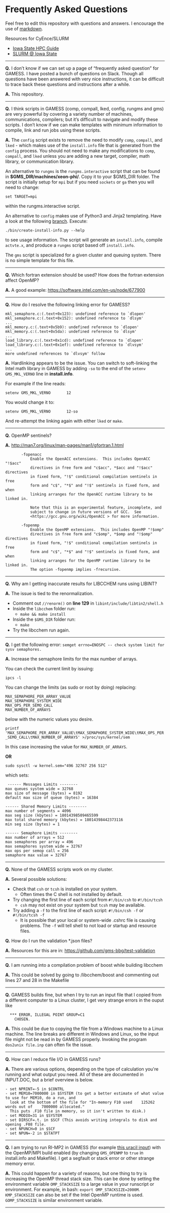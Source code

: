 # Frequently Asked Questions

Feel free to edit this repository with questions and answers. I encourage the use of [markdown](https://github.com/adam-p/markdown-here/wiki/Markdown-Cheatsheet).

Resources for CyEnce/SLURM

*  [Iowa State HPC Guide](https://www.hpc.iastate.edu/guides)
*  [SLURM @ Iowa State](https://www.hpc.iastate.edu/sites/default/files/uploads/HPCHowTo/2018%20April%2011%20How%20to%20Use%20Condo-CyEnce.pdf )

----

**Q.**  I don’t know if we can set up a page of “frequently asked question” for GAMESS. I have posted a bunch of questions on Slack. Though all questions have been answered with very nice instructions, it can be difficult to trace back these questions and instructions after a while.

**A.**  This repository.

----

**Q.**  I think scripts in GAMESS (comp, compall, lked, config, rungms and gms) are very powerful by covering a variety number of machines, communications, compilers; but it’s difficult to navigate and modify these scripts. I don’t know if we can make templates with minimum information to compile, link and run jobs using these scripts.

**A.**  The `config` script exists to remove the need to modify `comp`, `compall`, and `lked` - which makes use of the `install.info` file that is generated from the `config` process.  You should not need to make any modifications to `comp`, `compall`, and `lked` unless you are adding a new target, compiler, math library, or communication library.

   An alternative to `rungms` is the `rungms.interactive` script that can be found in **$GMS_DIR/machines/xeon-phi/**. Copy it to your $GMS_DIR folder. The script is initially setup for `mpi` but if you need `sockets` or `ga` then you will need to change:

`set TARGET=mpi`

within the rungms.interactive script.

An alternative to `config` makes use of Python3 and Jinja2 templating. Have a look at the following [branch](https://github.com/gms-bbg/gamess/tree/saromleang/jinja-templating). Execute:

`./bin/create-install-info.py --help`

to see usage information.  The script will generate an `install.info`, compile `actvte.x`, and produce a `rungms` script based off `install.info`.

The `gms` script is specialized for a given cluster and queuing system. There is no simple template for this file.

----

**Q.**  Which fortran extension should be used? How does the fortran extension affect OpenMP?

**A.**  A good example: https://software.intel.com/en-us/node/677900

----
**Q.**  How do I resolve the following linking error for GAMESS?
```
mkl_semaphore.c:(.text+0x123): undefined reference to `dlopen'
mkl_semaphore.c:(.text+0x152): undefined reference to `dlsym'
...
mkl_memory.c:(.text+0x5b9): undefined reference to `dlopen'
mkl_memory.c:(.text+0x5da): undefined reference to `dlsym'
...
load_library.c:(.text+0x1cd): undefined reference to `dlopen'
load_library.c:(.text+0x1ef): undefined reference to `dlvsym'
...
more undefined references to `dlvsym' follow
```

**A.**  Hardlinking appears to be the issue. You can switch to soft-linking the Intel math library in GAMESS by adding `-so` to the end of the `setenv GMS_MKL_VERNO` line in **install.info**.

For example if the line reads:
```
setenv GMS_MKL_VERNO       12
```

You would change it to:
```
setenv GMS_MKL_VERNO       12-so
```

And re-attempt the linking again with either `lked` or `make`.

----
**Q.** OpenMP sentinels?

**A.**
http://man7.org/linux/man-pages/man1/gfortran.1.html

```
       -fopenacc
           Enable the OpenACC extensions.  This includes OpenACC "!$acc"
           directives in free form and "c$acc", *$acc and "!$acc" directives
           in fixed form, "!$" conditional compilation sentinels in free
           form and "c$", "*$" and "!$" sentinels in fixed form, and when
           linking arranges for the OpenACC runtime library to be linked in.

           Note that this is an experimental feature, incomplete, and
           subject to change in future versions of GCC.  See
           <https://gcc.gnu.org/wiki/OpenACC > for more information.

       -fopenmp
           Enable the OpenMP extensions.  This includes OpenMP "!$omp"
           directives in free form and "c$omp", *$omp and "!$omp" directives
           in fixed form, "!$" conditional compilation sentinels in free
           form and "c$", "*$" and "!$" sentinels in fixed form, and when
           linking arranges for the OpenMP runtime library to be linked in.
           The option -fopenmp implies -frecursive.
```
----
**Q.** Why am I getting inaccurate results for LIBCCHEM runs using LIBINT?

**A.** The issue is tied to the renormalization.  
*  Comment out `//renorm()` on **line 129** in `libint/include/libtin2/shell.h`
*  Inside the `libcchem` folder run:
   *  `make && make install`
*  Inside the `$GMS_DIR` folder run:
   *  `make`
*  Try the libcchem run again.
----
**Q.** I get the following error: `semget errno=ENOSPC -- check system limit for sysv semaphores.`

**A.** Increase the semaphore limits for the max number of arrays.

You can check the current limit by issuing:

`ipcs -l`

You can change the limits (as sudo or root by doing) replacing:

```
MAX_SEMAPHORE_PER_ARRAY_VALUE
MAX_SEMAPHORE_SYSTEM_WIDE
MAX_OPS_PER_SEMO_CALL
MAX_NUMBER_OF_ARRAYS
```

below with the numeric values you desire.

`printf 'MAX_SEMAPHORE_PER_ARRAY_VALUE\tMAX_SEMAPHORE_SYSTEM_WIDE\tMAX_OPS_PER_SEMO_CALL\tMAX_NUMBER_OF_ARRAYS' >/proc/sys/kernel/sem`

In this case increasing the value for `MAX_NUMBER_OF_ARRAYS`.

**OR**

```
sudo sysctl -w kernel.sem="496 32767 256 512"
```

which sets:

```
 ------ Messages Limits --------
max queues system wide = 32768
max size of message (bytes) = 8192
default max size of queue (bytes) = 16384

------ Shared Memory Limits --------
max number of segments = 4096
max seg size (kbytes) = 18014398509465599
max total shared memory (kbytes) = 18014398442373116
min seg size (bytes) = 1

------ Semaphore Limits --------
max number of arrays = 512
max semaphores per array = 496
max semaphores system wide = 32767
max ops per semop call = 256
semaphore max value = 32767
```
----
**Q.** None of the GAMESS scripts work on my cluster.

**A.** Several possible solutions:

*  Check that `csh` or `tcsh` is installed on your system.
    *  Often times the C shell is not installed by default.
*  Try changing the first line of each script from `#!/bin/csh` to `#!/bin/tcsh`
    *  `csh` may not exist on your system but `tcsh` may be available.
*  Try adding a `-f` to the first line of each script: `#!/bin/csh -f` or `#!/bin/tcsh -f`
    *  It is possible that your local or system-wide .cshrc file is causing problems.  The `-f` will tell shell to not load or startup and resource files.
    
**Q.** How do I run the validation *.json files?

**A.** Resources for this are in: https://github.com/gms-bbg/test-validation 

----

**Q.** I am running into a compilation problem of boost while building libcchem

**A.** This could be solved by going to /libcchem/boost and commenting out lines 27 and 28 in the Makefile

----

**Q.** GAMESS builds fine, but when I try to run an input file that I copied from a different computer to a Linux cluster, I get very strange errors in the ouput like
```
  *** ERROR, ILLEGAL POINT GROUP=C1
    CHOSEN.
 ```

**A.** This could be due to copying the file from a Windows machine to a Linux machine. The line breaks are different in Windows and Linux, so the input file might not be read in by GAMESS properly. Invoking the program `dos2unix file.inp` can often fix the issue.  

----

**Q.** How can I reduce file I/O in GAMESS runs?

**A.** 
There are various options, depending on the type of calculation you're running and what output you need. All of these are documented in INPUT.DOC, but a brief overview is below.

```
- set NPRINT=-5 in $CONTRL
- set MEM10=7000000 in $SYSTEM (to get a better estimate of what value to use for MEM10, do a run, and 
  look at the bottom of the file for "In-memory F10 used    125262 words out of    7000000 allocated."
  This puts .F10 file in memory, so it isn't written to disk.)
- set MODIO=31 in $SYSTEM 
- set DIRSCF=.t. in $SCF (This avoids writing integrals to disk and opening .F08 file.
- set NPUNCH=0 in $SCF
- set NPUN=-2 in $STATPT
```

----
**Q.** I am trying to run RI-MP2 in GAMESS (for example [this uracil input](https://github.com/gms-bbg/performance/blob/master/rhf-rimp2-mpiomp-cct_acct-energy/x-0592-s66-uracil-uracil-bp-rhf-rimp2-mpiomp-cct_acct.inp)) with the OpenMP/MPI build enabled (by changing `GMS_OPENMP` to `true` in install.info and Makefile).  I get a segfault or stack error or other strange memory error.   

**A.** 
This could happen for a variety of reasons, but one thing to try is increasing the OpenMP thread stack size. This can be done by setting the environment variable `OMP_STACKSIZE` to a large value in your runscript or environment. For example, in bash: `export OMP_STACKSIZE=2000M`. `KMP_STACKSIZE` can also be set if the Intel OpenMP runtime is used. `GOMP_STACKSIZE` is similar environment variable.

----
